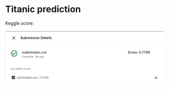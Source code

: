# Titanic prediction
Keggle score: <br /><br />
![alt text](https://github.com/PotatoX8x/DS-Camp_lec12/blob/main/score.jpg?raw=true)

